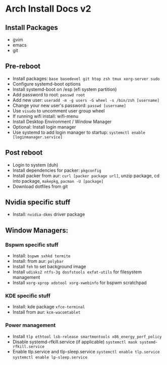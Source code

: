 # Arch Install Docs v2 #

## Install Packages ##
- gvim
- emacs
- git

## Pre-reboot ##
- Install packages: `base basedevel git htop zsh tmux xorg-server sudo`
- Configure systemd-boot options
- Install systemd-boot on /esp (efi system partition)
- Add password to root: `passwd root`
- Add new user: `useradd -m -g users -G wheel -s /bin/zsh [username]`
- Change your new user's password: `passwd [username]`
- Use `visudo` to uncomment user group wheel
- If running wifi install: wifi-menu
- Install Desktop Environment / Window Manager
- Optional: Install login manager
- Use systemd to add login manager to startup: `systemctl enable [loginmanager.service]`

## Post reboot ##
- Login to system (duh)
- Install dependencies for packer: `pkgconfig`
- Install packer from aur: `curl [packer package url]`, unzip package, cd into package, `makepkg`, `pacman -U [package]`
- Download dotfiles from git

## Nvidia specific stuff ##
- Install: `nvidia-dkms` driver package

## Window Managers: ##

### Bspwm specific stuff ###
- Install: `bspwm sxhkd termite`
- Install: from aur: `polybar`
- Install `feh` to set background image
- Install `udisks2 ntfs-3g dosfstools exfat-utils` for filesystem management
- Install `xorg-xprop xdotool xorg-xwebinfo` for bspwm scratchpad

### KDE specific stuff ###
- Install: kde package `xfce-terminal`
- Install from aur: `kcm-wacomtablet`

### Power management ###
- Install `tlp ethtool lsb-release smartmontools x86_energy_perf_policy`
- Disable systemd-rfkill.service (if applicable) `systemctl mask systemd-rfkill.service`
- Enable tlp.service and tlp-sleep.service `systemctl enable tlp.service` `systemctl enable lp-sleep.service`
